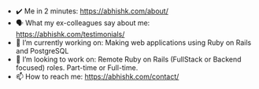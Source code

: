 
<!--
**abhishekgupta5/abhishekgupta5** is a ✨ _special_ ✨ repository because its `README.md` (this file) appears on your GitHub profile.

Here are some ideas to get you started:

- 🔭 I’m currently working on ...
- 🌱 I’m currently learning ...
- 👯 I’m looking to collaborate on ...
- 🤔 I’m looking for help with ...
- 💬 Ask me about ...
- 📫 How to reach me: ...
- 😄 Pronouns: ...
- ⚡ Fun fact: ...
-->

- ✔️ Me in 2 minutes: https://abhishk.com/about/
- 🗣️ What my ex-colleagues say about me: https://abhishk.com/testimonials/
- 🔭 I’m currently working on: Making web applications using Ruby on Rails and PostgreSQL
- 👯 I’m looking to work on: Remote Ruby on Rails (FullStack or Backend focused) roles. Part-time or Full-time.
- 📫 How to reach me: https://abhishk.com/contact/
